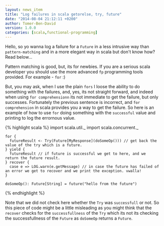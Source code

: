 ```yaml
---
layout: news_item
title: "Log failures in scala getorelse, try, future"
date: "2014-08-04 21:12:11 +0200"
author: Tomer-Ben-David 
version: 1.0.0
categories: [scala,functional-programming]
---
```


Hello, so yo wanna log a failure for a `Future` in a less intrusive way than `pattern-matching` and in a more elegant way in scala but don't know how?  Read below...

Pattern matching is good, but, its for newbies.  If you are a serious scala developer you should use the more advanced `fp` programming tools provided.  For example - `for` :)  

But, you may ask, when I use the plain `fors` I loose the ability to do something with the failures, and, yes, its not straight forward, and indeed when using `for comprehensionn` its not immediate to get the failure, but only successes.  Fortunately the previous sentence is incorrect, and `for comprehension` in scala provides you a way to get the failure.  So here is an example of how to use `for` doing something with the `successful` value and printing to log the errornous value.

{% highlight scala %}
	import scala.util._
	import scala.concurrent._

    for {
      futureResult <- Try(Future[MyResponse](doSomeOp())) // get back the value of the try which is a future.
    } yield {
      futureResult // if future is successful we get to here, and we return the future result.
    } recover {
      case e => LOG.warn(e.getMessage) // in case the future has failed of an error we get to recover and we print the exception. vwalla!
    }	

    doSomeOp(): Future[String] = future("hello from the future")
{% endhighlight %}

Note that we did not check here whether the `Try` was `successfull` or not.  So this piece of code might be a little misleading as you might think that the `recover` checks for the `successfullness` of the `Try` which its not its checking the successfullness of the `Future` as `doSomeOp` returns a `Future`.